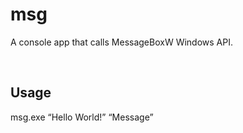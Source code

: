 msg
===

A console app that calls MessageBoxW Windows API.

 

Usage
-----

msg.exe “Hello World!” “Message”
